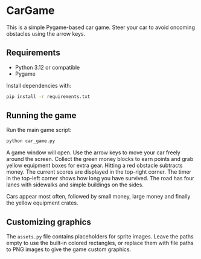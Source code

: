 # CarGame

This is a simple Pygame-based car game. Steer your car to avoid oncoming obstacles using the arrow keys.

## Requirements

- Python 3.12 or compatible
- Pygame

Install dependencies with:

```bash
pip install -r requirements.txt
```

## Running the game

Run the main game script:

```bash
python car_game.py
```

A game window will open. Use the arrow keys to move your car freely around the screen.
Collect the green money blocks to earn points and grab yellow equipment boxes
for extra gear. Hitting a red obstacle subtracts money. The current scores are
displayed in the top-right corner. The timer in the top-left corner shows how
long you have survived. The road has four lanes with sidewalks and simple
buildings on the sides.

Cars appear most often, followed by small money, large money and finally the
yellow equipment crates.

## Customizing graphics

The `assets.py` file contains placeholders for sprite images. Leave the paths
empty to use the built‑in colored rectangles, or replace them with file paths to
PNG images to give the game custom graphics.


